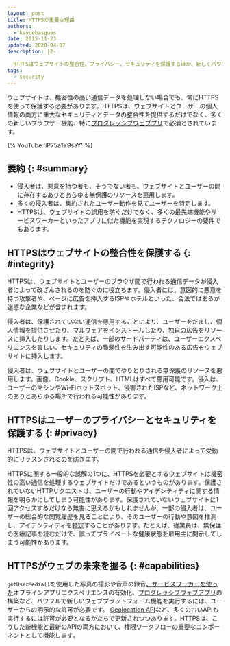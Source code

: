 ```yaml
---
layout: post
title: HTTPSが重要な理由
authors:
  - kaycebasques
date: 2015-11-23
updated: 2020-04-07
description: |2-

  HTTPSはウェブサイトの整合性、プライバシー、セキュリティを保護するほか、新しくパワフルなウェブプラットフォーム API の必須要素です。
tags:
  - security
---
```


ウェブサイトは、機密性の高い通信データを処理しない場合でも、常にHTTPSを使って保護する必要があります。HTTPSは、ウェブサイトとユーザーの個人情報の両方に重大なセキュリティとデータの整合性を提供するだけでなく、多くの新しいブラウザー機能、特に[プログレッシブウェブプリ](/progressive-web-apps)で必須とされています。

{% YouTube 'iP75a1Y9saY' %}

## 要約 {: #summary}

- 侵入者は、悪意を持つ者も、そうでない者も、ウェブサイトとユーザーの間に存在するありとあらゆる無保護のリソースを悪用します。
- 多くの侵入者は、集約されたユーザー動作を見てユーザーを特定します。
- HTTPSは、ウェブサイトの誤用を防ぐだけでなく、多くの最先端機能やサービスワーカーといったアプリに似た機能を実現するテクノロジーの要件でもあります。

## HTTPSはウェブサイトの整合性を保護する {: #integrity}

HTTPSは、ウェブサイトとユーザーのブラウザ間で行われる通信データが侵入者によって改ざんされるのを防ぐのに役立ちます。侵入者には、意図的に悪意を持つ攻撃者や、ページに広告を挿入するISPやホテルといった、合法ではあるが迷惑な企業などが含まれます。

侵入者は、保護されていない通信を悪用することにより、ユーザーをだまし、個人情報を提供させたり、マルウェアをインストールしたり、独自の広告をリソースに挿入したりします。たとえば、一部のサードパーティは、ユーザーエクスペリエンスを害しい、セキュリティの脆弱性を生み出す可能性のある広告をウェブサイトに挿入します。

侵入者は、ウェブサイトとユーザーの間でやりとりされる無保護のリソースを悪用します。画像、Cookie、スクリプト、HTMLはすべて悪用可能です。侵入は、ユーザーのマシンやWi-Fiホットスポット、侵害されたISPなど、ネットワーク上のありとあらゆる場所で行われる可能性があります。

## HTTPSはユーザーのプライバシーとセキュリティを保護する {: #privacy}

HTTPSは、ウェブサイトとユーザーの間で行われる通信を侵入者によって受動的にリッスンされるのを防ぎます。

HTTPSに関する一般的な誤解の1つに、HTTPSを必要とするウェブサイトは機密性の高い通信を処理するウェブサイトだけであるというものがあります。保護されていないHTTPリクエストは、ユーザーの行動やアイデンティティに関する情報を明らかにしてしまう可能性があります。保護されていないウェブサイトに1回アクセスするだけなら無害に思えるかもしれませんが、一部の侵入者は、ユーザーの総合的な閲覧履歴を見ることにより、そのユーザーの行動や意図を推測し、アイデンティティを[特定](https://en.wikipedia.org/wiki/De-anonymization)することがあります。たとえば、従業員は、無保護の医療記事を読むだけで、誤ってプライベートな健康状態を雇用主に開示してしまう可能性があります。

## HTTPSがウェブの未来を握る {: #capabilities}

`getUserMedia()`を使用した写真の撮影や音声の録音[、サービスワーカーを使った](/service-workers-cache-storage/)オフラインアプリエクスペリエンスの有効化、[プログレッシブウェブアプリ](/progressive-web-apps)の構築など、パワフルで新しいウェブプラットフォーム機能を実行するには、ユーザーからの明示的な許可が必要です。 [Geolocation API](https://developer.mozilla.org/docs/Web/API/Geolocation/Using_geolocation)など、多くの古いAPIも実行するには許可が必要となるかたちで更新されつつあります。HTTPSは、こうした新機能と最新のAPIの両方において、権限ワークフローの重要なコンポーネントとして機能します。
